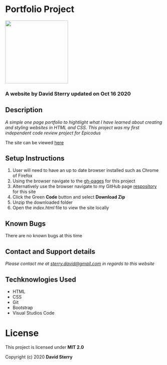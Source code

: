 # Portfolio Project
<img src="https://github.com/Dave-Sterry.png" width="200px" height="auto">

### A website by David Sterry updated on Oct 16 2020

## Description

_A simple one page portfolio to hightlight what I have learned about creating and styling websites in HTML and CSS. This project was my first independent code review project for Epicodus_

The site can be viewed [here](https://dave-sterry.github.io/Portfolio/)

## Setup Instructions
1. User will need to have an up to date browser installed such as Chrome of Firefox
2. Using the browser navigate to the [gh-pages](https://dave-sterry.github.io/Portfolio/) for this project
2. Alternatively use the browser navigate to my GitHub page [respository](https://github.com/Dave-Sterry/Portfolio) for this site
3. Click the Green **Code** button and select **Download Zip**
4. Unzip the downloaded folder
5. Open the _index.html_ file to view the site locally

## Known Bugs
There are no known bugs at this time

## Contact and Support details

_Please contact me at sterry.david@gmail.com in regards to this website_

## Techknowlogies Used

* HTML
* CSS
* Git
* Bootstrap
* Visual Studios Code

# License

This project is licensed under **MIT 2.0**

Copyright (c) 2020 **David Sterry**